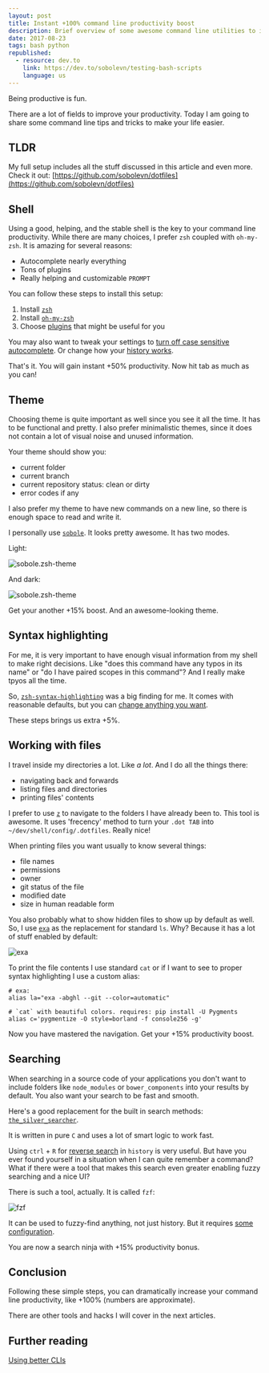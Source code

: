 ```yaml
---
layout: post
title: Instant +100% command line productivity boost
description: Brief overview of some awesome command line utilities to increase your productivity and make you a happier developer
date: 2017-08-23
tags: bash python
republished:
  - resource: dev.to
    link: https://dev.to/sobolevn/testing-bash-scripts
    language: us
---
```


Being productive is fun.

There are a lot of fields to improve your productivity. Today I am going to share some command line tips and tricks to make your life easier.


## TLDR

My full setup includes all the stuff discussed in this article and even more.
Check it out: [https://github.com/sobolevn/dotfiles](https://github.com/sobolevn/dotfiles)


## Shell

Using a good, helping, and the stable shell is the key to your command line productivity. While there are many choices, I prefer `zsh` coupled with `oh-my-zsh`. It is amazing for several reasons:

- Autocomplete nearly everything
- Tons of plugins
- Really helping and customizable `PROMPT`

You can follow these steps to install this setup:

1. Install [`zsh`](https://github.com/robbyrussell/oh-my-zsh/wiki/Installing-ZSH)
2. Install [`oh-my-zsh`](http://ohmyz.sh/)
3. Choose [plugins](https://github.com/robbyrussell/oh-my-zsh/wiki/Plugins) that might be useful for you

You may also want to tweak your settings to [turn off case sensitive autocomplete](https://github.com/sobolevn/dotfiles/blob/master/config/zshrc#L12). Or change how your [history works](https://github.com/sobolevn/dotfiles/blob/master/config/zshrc#L24).

That's it. You will gain instant +50% productivity. Now hit tab as much as you can!


## Theme

Choosing theme is quite important as well since you see it all the time. It has to be functional and pretty. I also prefer minimalistic themes, since it does not contain a lot of visual noise and unused information.

Your theme should show you:

- current folder
- current branch
- current repository status: clean or dirty
- error codes if any

I also prefer my theme to have new commands on a new line, so there is enough space to read and write it.

I personally use [`sobole`](https://github.com/sobolevn/sobole-zsh-theme). It looks pretty awesome. It has two modes.

Light:

![sobole.zsh-theme](https://raw.githubusercontent.com/sobolevn/sobole-zsh-theme/master/showcases/env-and-user.png)

And dark:

![sobole.zsh-theme](https://raw.githubusercontent.com/sobolevn/sobole-zsh-theme/master/showcases/ls-colors-dark.png)

Get your another +15% boost. And an awesome-looking theme.


## Syntax highlighting

For me, it is very important to have enough visual information from my shell to make right decisions. Like "does this command have any typos in its name" or "do I have paired scopes in this command"? And I really make tpyos all the time.

So, [`zsh-syntax-highlighting`](https://github.com/zsh-users/zsh-syntax-highlighting) was a big finding for me. It comes with reasonable defaults, but you can [change anything you want](https://github.com/zsh-users/zsh-syntax-highlighting/blob/master/docs/highlighters.md).

These steps brings us extra +5%.


## Working with files

I travel inside my directories a lot. Like *a lot*. And I do all the things there:

- navigating back and forwards
- listing files and directories
- printing files' contents

I prefer to use [`z`](https://github.com/rupa/z) to navigate to the folders I have already been to. This tool is awesome. It uses 'frecency' method to turn your `.dot TAB` into `~/dev/shell/config/.dotfiles`. Really nice!

When printing files you want usually to know several things:

- file names
- permissions
- owner
- git status of the file
- modified date
- size in human readable form

You also probably what to show hidden files to show up by default as well. So, I use [`exa`](https://github.com/ogham/exa) as the replacement for standard `ls`. Why? Because it has a lot of stuff enabled by default:

![exa](https://raw.githubusercontent.com/ogham/exa/master/screenshots.png)

To print the file contents I use standard `cat` or if I want to see to proper syntax highlighting I use a custom alias:

```
# exa:
alias la="exa -abghl --git --color=automatic"

# `cat` with beautiful colors. requires: pip install -U Pygments
alias c='pygmentize -O style=borland -f console256 -g'
```

Now you have mastered the navigation. Get your +15% productivity boost.


## Searching

When searching in a source code of your applications you don't want to include folders like `node_modules` or `bower_components` into your results by default. You also want your search to be fast and smooth.

Here's a good replacement for the built in search methods: [`the_silver_searcher`](https://github.com/ggreer/the_silver_searcher).

It is written in pure `C` and uses a lot of smart logic to work fast.

Using `ctrl` + `R` for [reverse search](https://unix.stackexchange.com/questions/73498/how-to-cycle-through-reverse-i-search-in-bash) in `history` is very useful. But have you ever found yourself in a situation when I can quite remember a command?  What if there were a tool that makes this search even greater enabling fuzzy searching and a nice UI?

There is such a tool, actually. It is called `fzf`:

 ![fzf](https://thepracticaldev.s3.amazonaws.com/i/erts5tffgo5i0rpi8q3r.png)

It can be used to fuzzy-find anything, not just history. But it requires [some configuration](https://github.com/sobolevn/dotfiles/blob/master/shell/.external#L19).

You are now a search ninja with +15% productivity bonus.


## Conclusion

Following these simple steps, you can dramatically increase your command line productivity, like +100% (numbers are approximate).

There are other tools and hacks I will cover in the next articles.


## Further reading

[Using better CLIs](https://dev.to/sobolevn/using-better-clis-6o8)
